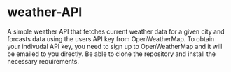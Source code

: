 # weather-API
A simple weather API that fetches current weather data for a given city and forcasts data using the users API key from OpenWeatherMap. To obtain your indivudal API key, you need to sign up to OpenWeatherMap and it will be emailed to you directly. Be able to clone the repository and install the necessary requirements.

